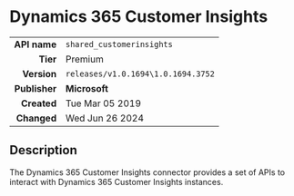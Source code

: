 # Dynamics 365 Customer Insights
| | |
|-:|-|
|**API name**|`shared_customerinsights`|
|**Tier**|Premium|
|**Version**|`releases/v1.0.1694\1.0.1694.3752`|
|**Publisher**|**Microsoft**|
|**Created**|Tue Mar 05 2019|
|**Changed**|Wed Jun 26 2024|

## Description
The Dynamics 365 Customer Insights connector provides a set of APIs to interact with Dynamics 365 Customer Insights instances.
